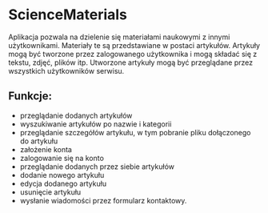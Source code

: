# ScienceMaterials

Aplikacja pozwala na dzielenie się materiałami naukowymi z innymi użytkownikami. Materiały te są przedstawiane w postaci artykułów. Artykuły mogą być tworzone przez zalogowanego użytkownika i mogą składać się z tekstu, zdjęć, plików itp. Utworzone artykuły mogą być przeglądane przez wszystkich użytkowników serwisu.

## Funkcje:
 - przeglądanie dodanych artykułów
 - wyszukiwanie artykułów po nazwie i kategorii
 - przeglądanie szczegółów artykułu, w tym pobranie pliku dołączonego do artykułu
 - założenie konta
 - zalogowanie się na konto 
 - przeglądanie dodanych przez siebie artykułów
 - dodanie nowego artykułu
 - edycja dodanego artykułu
 - usunięcie artykułu
 - wysłanie wiadomości przez formularz kontaktowy.
